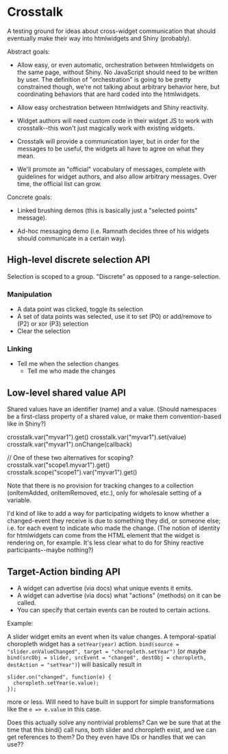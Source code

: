 # Crosstalk

A testing ground for ideas about cross-widget communication that should eventually make their way into htmlwidgets and Shiny (probably).

Abstract goals:

- Allow easy, or even automatic, orchestration between htmlwidgets on the same page, without Shiny. No JavaScript should need to be written by user. The definition of "orchestration" is going to be pretty constrained though, we're not talking about arbitrary behavior here, but coordinating behaviors that are hard coded into the htmlwidgets.

- Allow easy orchestration between htmlwidgets and Shiny reactivity.

- Widget authors will need custom code in their widget JS to work with crosstalk--this won't just magically work with existing widgets.

- Crosstalk will provide a communication layer, but in order for the messages to be useful, the widgets all have to agree on what they mean.

- We'll promote an "official" vocabulary of messages, complete with guidelines for widget authors, and also allow arbitrary messages. Over time, the official list can grow.

Concrete goals:

- Linked brushing demos (this is basically just a "selected points" message).

- Ad-hoc messaging demo (i.e. Ramnath decides three of his widgets should communicate in a certain way).


## High-level discrete selection API
Selection is scoped to a group.
"Discrete" as opposed to a range-selection.

### Manipulation
- A data point was clicked, toggle its selection
- A set of data points was selected, use it to set (P0) or add/remove to (P2) or xor (P3) selection
- Clear the selection

### Linking
- Tell me when the selection changes
  - Tell me who made the changes


## Low-level shared value API
Shared values have an identifier (name) and a value. (Should namespaces be a first-class property of a shared value, or make them convention-based like in Shiny?)

crosstalk.var("myvar1").get()
crosstalk.var("myvar1").set(value)
crosstalk.var("myvar1").onChange(callback)

// One of these two alternatives for scoping?
crosstalk.var("scope1.myvar1").get()
crosstalk.scope("scope1").var("myvar1").get()

Note that there is no provision for tracking changes to a collection (onItemAdded, onItemRemoved, etc.), only for wholesale setting of a variable.

I'd kind of like to add a way for participating widgets to know whether a changed-event they receive is due to something they did, or someone else; i.e. for each event to indicate who made the change. (The notion of identity for htmlwidgets can come from the HTML element that the widget is rendering on, for example. It's less clear what to do for Shiny reactive participants--maybe nothing?)


## Target-Action binding API
- A widget can advertise (via docs) what unique events it emits.
- A widget can advertise (via docs) what "actions" (methods) on it can be called.
- You can specify that certain events can be routed to certain actions.

Example:

A slider widget emits an event when its value changes.
A temporal-spatial choropleth widget has a `setYear(year)` action.
`bind(source = "slider.onValueChanged", target = "choropleth.setYear")`
  (or maybe `bind(srcObj = slider, srcEvent = "changed", destObj = choropleth, destAction = "setYear")`)
will basically result in
```
slider.on("changed", function(e) {
  choropleth.setYear(e.value);
});
```
more or less. Will need to have built in support for simple transformations like the `e => e.value` in this case.

Does this actually solve any nontrivial problems?
Can we be sure that at the time that this bind() call runs, both slider and choropleth exist, and we can get references to them? Do they even have IDs or handles that we can use??
